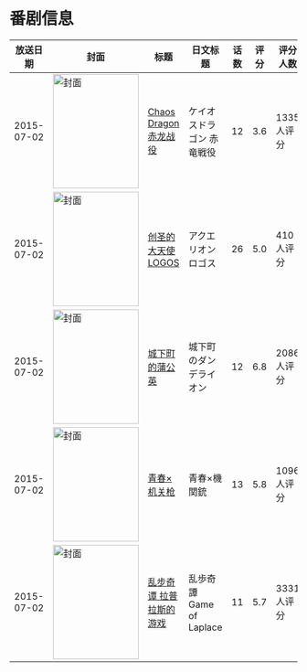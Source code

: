 # 番剧信息

|放送日期|封面|标题|日文标题|话数|评分|评分人数|
|---|---|---|---|---|---|---|
|2015-07-02|<img src="https://lain.bgm.tv/pic/cover/c/bc/29/125917_ZZG1w.jpg" alt="封面" style="width:150px;height:200px;object-fit:cover;">|[Chaos Dragon 赤龙战役](https://bangumi.tv/subject/125917)|ケイオスドラゴン 赤竜戦役|12|3.6|1335人评分|
|2015-07-02|<img src="https://lain.bgm.tv/pic/cover/c/75/27/126024_uGE8A.jpg" alt="封面" style="width:150px;height:200px;object-fit:cover;">|[创圣的大天使LOGOS](https://bangumi.tv/subject/126024)|アクエリオンロゴス|26|5.0|410人评分|
|2015-07-02|<img src="https://lain.bgm.tv/pic/cover/c/e4/00/117556_A0YTI.jpg" alt="封面" style="width:150px;height:200px;object-fit:cover;">|[城下町的蒲公英](https://bangumi.tv/subject/117556)|城下町のダンデライオン|12|6.8|2086人评分|
|2015-07-02|<img src="https://lain.bgm.tv/pic/cover/c/b1/7b/126779_2X958.jpg" alt="封面" style="width:150px;height:200px;object-fit:cover;">|[青春×机关枪](https://bangumi.tv/subject/126779)|青春×機関銃|13|5.8|1096人评分|
|2015-07-02|<img src="https://lain.bgm.tv/pic/cover/c/c4/2d/118785_RrA1D.jpg" alt="封面" style="width:150px;height:200px;object-fit:cover;">|[乱步奇谭 拉普拉斯的游戏](https://bangumi.tv/subject/118785)|乱歩奇譚 Game of Laplace|11|5.7|3331人评分|
